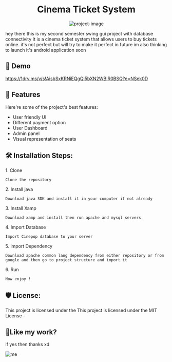 <h1 align="center" id="title">Cinema Ticket System</h1>

<p align="center"><img src="https://socialify.git.ci/Deadlywolf12/Cinepop_Cinema_Ticketing_System/image?font=Rokkitt&amp;language=1&amp;name=1&amp;owner=1&amp;pattern=Solid&amp;stargazers=1&amp;theme=Dark" alt="project-image"></p>

<p id="description">
hey there this is my second semester  swing gui project with database connectivity
It is a cinema ticket system that allows users to buy tickets online.
it's not perfect but will try to make it perfect in future 
im also thinking to launch it's android application soon</p>

<h2>🚀 Demo</h2>

https://1drv.ms/v/s!AisbSxKRNiEQgQl5bXN2WBIR0BSQ?e=NSek0D

  
  
<h2>🧐 Features</h2>

Here're some of the project's best features:

*   User friendly UI
*   Different payment option
*   User Dashboard
*   Admin panel
*   Visual representation of seats

<h2>🛠️ Installation Steps:</h2>

<p>1. Clone</p>

```
Clone the repository
```

<p>2. Install java</p>

```
Download java SDK and install it in your computer if not already
```

<p>3. Install Xamp</p>

```
Download xamp and install then run apache and mysql servers
```

<p>4. Import Database</p>

```
Import Cinepop database to your server
```

<p>5. import Dependency</p>

```
Download apache common lang dependency from either repository or from google and then go to project structure and import it
```

<p>6. Run</p>

```
Now enjoy !
```

<h2>🛡️ License:</h2>

This project is licensed under the This project is licensed under the MIT License -

<h2>💖Like my work?</h2>

if yes then thanks xd

![me](https://github.com/Deadlywolf12/Cinepop_Cinema_Ticketing_System/blob/master/Gif/git.gif)



